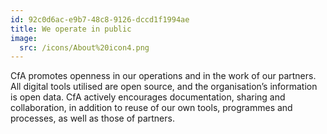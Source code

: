 ```yaml
---
id: 92c0d6ac-e9b7-48c8-9126-dccd1f1994ae
title: We operate in public
image:
  src: /icons/About%20icon4.png
---
```


CfA promotes openness in our operations and in the work of our partners. All digital tools utilised are open source, and the organisation’s information is open data. CfA actively encourages documentation, sharing and collaboration, in addition to reuse of our own tools, programmes and processes, as well as those of partners.
